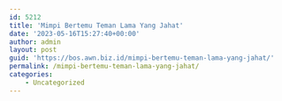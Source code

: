 ```yaml
---
id: 5212
title: 'Mimpi Bertemu Teman Lama Yang Jahat'
date: '2023-05-16T15:27:40+00:00'
author: admin
layout: post
guid: 'https://bos.awn.biz.id/mimpi-bertemu-teman-lama-yang-jahat/'
permalink: /mimpi-bertemu-teman-lama-yang-jahat/
categories:
    - Uncategorized
---
```


